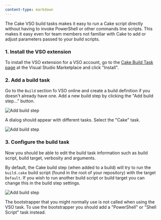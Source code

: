```yaml
---
content-type: markdown
---
```


The Cake VSO build tasks makes it easy to run a Cake script directly without having to invoke PowerShell or other commands line scripts. This makes it easy even for team members not familiar with Cake to add or adjust parameters passed to your build scripts.

### 1. Install the VSO extension

To install the VSO extension for a VSO account, go to the
[Cake Build Task page](https://marketplace.visualstudio.com/items/cake-build.cake-build-tasks)
at the Visual Studio Marketplace and click "Install".

### 2. Add a build task

Go to the `Build` section fo VSO online and create a build definition if
you doesn't already have one. Add a new build step by
clicking the "Add build step..." button.

![Add build step](https://raw.githubusercontent.com/cake-build/cake-vso/develop/Images/addbuildstep.png)

A dialog should appear with different tasks. Select the "Cake" task.

![Add build step](https://raw.githubusercontent.com/cake-build/cake-vso/develop/Images/addtasks.png)

### 3. Configure the build task

Now you should be able to edit the build task information such as build script,
build target, verbosity and arguments.

By default, the Cake build step (when added to a build) will try to run the `build.cake` build script (found in the root of your repository) with the target `Default`. If you wish to run another build script or build target you can change this in the build step settings.

![Add build step](https://raw.githubusercontent.com/cake-build/cake-vso/develop/Images/configurebuildstep.png)

The bootstrapper that you might normally use is not called when using the VSO task.
To use the bootstrapper you should add a "PowerShell" or "Shell Script" task instead.
